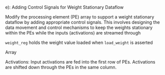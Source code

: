 e): Adding Control Signals for Weight Stationary Dataflow

Modify the processing element (PE) array to support a weight stationary dataflow by adding appropriate control signals. This involves designing the data movement and control mechanisms to keep the weights stationary within the PEs while the inputs (activations) are streamed through


`weight_reg` holds the weight value loaded when `load_weight` is asserted

Array

Activations: Input activations are fed into the first row of PEs. Activations are shifted down through the PEs in the same column.

